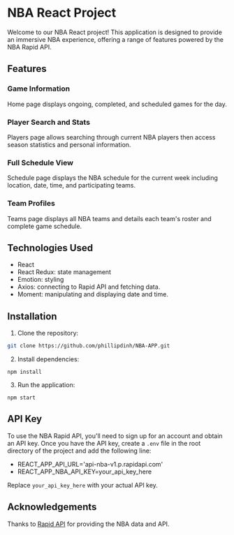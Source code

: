 # NBA React Project

Welcome to our NBA React project! This application is designed to provide an immersive NBA experience, offering a range of features powered by the NBA Rapid API.

## Features

### Game Information

Home page displays ongoing, completed, and scheduled games for the day.

### Player Search and Stats

Players page allows searching through current NBA players then access season statistics and personal information.

### Full Schedule View

Schedule page displays the NBA schedule for the current week including location, date, time, and participating teams.

### Team Profiles

Teams page displays all NBA teams and details each team's roster and complete game schedule.

## Technologies Used

-   React
-   React Redux: state management
-   Emotion: styling
-   Axios: connecting to Rapid API and fetching data.
-   Moment: manipulating and displaying date and time.

## Installation

1. Clone the repository:

```bash
git clone https://github.com/phillipdinh/NBA-APP.git
```

2. Install dependencies:

```
npm install
```

3. Run the application:

```
npm start
```

## API Key

To use the NBA Rapid API, you'll need to sign up for an account and obtain an API key. Once you have the API key, create a `.env` file in the root directory of the project and add the following line:

-   REACT_APP_API_URL='api-nba-v1.p.rapidapi.com'
-   REACT_APP_NBA_API_KEY=your_api_key_here

Replace `your_api_key_here` with your actual API key.

## Acknowledgements

Thanks to [Rapid API](https://rapidapi.com/api-sports/api/api-nba) for providing the NBA data and API.
